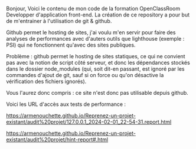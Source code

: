Bonjour,
Voici le contenu de mon code de la formation OpenClassRoom Developper d'application front-end.
La création de ce repository a pour but de m'entrainer à l'utilisation de git & github.

Github permet le hosting de sites, j'ai voulu m'en servir pour faire des analyses de performances avec d'auters outils que lighthouse (exemple : PSI) qui ne fonctionnent qu'avec des sites publiques.

Problème : github permet le hosting de sites statiques, ce qui ne convient pas avec la notion de script côté serveur, et donc les dépendances stockés dans le dossier node_modules (qui, soit dit-en passant, est ignoré par les commandes d'ajout de git, sauf si on force ou qu'on désactive la vérification des fichiers ignorés).

Vous l'aurez donc compris : ce site n'est donc pas utilisable depuis github.

Voici les URL d'accès aux tests de performance :

https://armenouchette.github.io/Reprenez-un-projet-existant/audit%20projet/127.0.0.1_2024-02-01_22-54-31.report.html

https://armenouchette.github.io/Reprenez-un-projet-existant/audit%20projet/hint-report#.html

